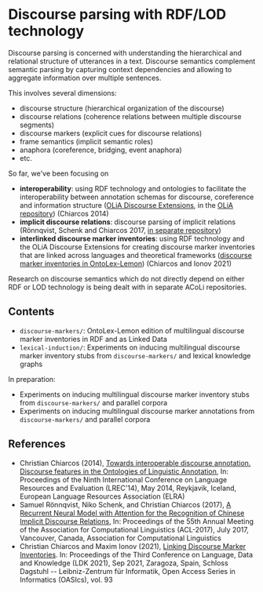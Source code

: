 # Discourse parsing with RDF/LOD technology

Discourse parsing is concerned with understanding the hierarchical and relational structure of utterances in a text. Discourse semantics complement semantic parsing by capturing context dependencies and allowing to aggregate information over multiple sentences.

This involves several dimensions:

* discourse structure (hierarchical organization of the discourse)
* discourse relations (coherence relations between multiple discourse segments)
* discourse markers (explicit cues for discourse relations)
* frame semantics (implicit semantic roles)
* anaphora (coreference, bridging, event anaphora)
* etc.

So far, we've been focusing on

- **interoperability**: using RDF technology and ontologies to facilitate the interoperability between annotation schemas for discourse, coreference and information structure ([OLiA Discourse Extensions](http://www.acoli.informatik.uni-frankfurt.de/resources/discourse/), in the [OLiA repository](https://github.com/acoli-repo/olia/tree/master/owl/experimental/discourse)) (Chiarcos 2014)
- **implicit discourse relations**: discourse parsing of implicit relations (Rönnqvist, Schenk and Chiarcos 2017, [in separate repository](https://github.com/acoli-repo/shallow-discourse-parser))
- **interlinked discourse marker inventories**: using RDF technology and the OLiA Discourse Extensions for creating discourse marker inventories that are linked across languages and theoretical frameworks ([discourse marker inventories in OntoLex-Lemon](tree/master/discourse-markers/linked)) (Chiarcos and Ionov 2021)

Research on discourse semantics which do not directly depend on either RDF or LOD technology is being dealt with in separate ACoLi repositories.

## Contents

- `discourse-markers/`: OntoLex-Lemon edition of multilingual discourse marker inventories in RDF and as Linked Data
- `lexical-induction/`: Experiments on inducing multilingual discourse marker inventory stubs from `discourse-markers/` and lexical knowledge graphs

In preparation: 
- Experiments on inducing multilingual discourse marker inventory stubs from `discourse-markers/` and parallel corpora
- Experiments on inducing multilingual discourse marker annotations from `discourse-markers/` and parallel corpora

## References

- Christian Chiarcos (2014), [Towards interoperable discourse annotation. Discourse features in the Ontologies of Linguistic Annotation](https://aclanthology.org/L14-1685/), In: Proceedings of the Ninth International Conference on Language Resources and Evaluation (LREC'14), May 2014, Reykjavik, Iceland, European Language Resources Association (ELRA)
- Samuel Rönnqvist, Niko Schenk, and Christian Chiarcos (2017), [A Recurrent Neural Model with Attention for the Recognition of Chinese Implicit Discourse Relations](https://aclanthology.org/P17-2040/), In: Proceedings of the 55th Annual Meeting of the Association for Computational Linguistics (ACL-2017), July 2017, Vancouver, Canada, Association for Computational Linguistics
- Christian Chiarcos and Maxim Ionov (2021), [Linking Discourse Marker Inventories](https://drops.dagstuhl.de/opus/volltexte/2021/14576/). In: Proceedings of the Third Conference on Language, Data and Knowledge (LDK 2021), Sep 2021, Zaragoza, Spain, Schloss Dagstuhl -- Leibniz-Zentrum für Informatik, Open Access Series in Informatics (OASIcs), vol. 93
